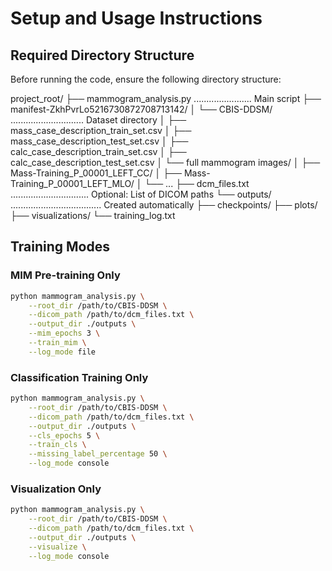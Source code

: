 
# Setup and Usage Instructions

## Required Directory Structure

Before running the code, ensure the following directory structure:

project_root/
├── mammogram_analysis.py ....................... Main script
├── manifest-ZkhPvrLo5216730872708713142/
│   └── CBIS-DDSM/ ............................. Dataset directory
│       ├── mass_case_description_train_set.csv
│       ├── mass_case_description_test_set.csv
│       ├── calc_case_description_train_set.csv
│       ├── calc_case_description_test_set.csv
│       └── full mammogram images/
│           ├── Mass-Training_P_00001_LEFT_CC/
│           ├── Mass-Training_P_00001_LEFT_MLO/
│           └── ...
├── dcm_files.txt ............................... Optional: List of DICOM paths
└── outputs/ .................................... Created automatically
├── checkpoints/
├── plots/
├── visualizations/
└── training_log.txt

## Training Modes

### MIM Pre-training Only
```bash
python mammogram_analysis.py \
    --root_dir /path/to/CBIS-DDSM \
    --dicom_path /path/to/dcm_files.txt \
    --output_dir ./outputs \
    --mim_epochs 3 \
    --train_mim \
    --log_mode file
```
### Classification Training Only
```bash
python mammogram_analysis.py \
    --root_dir /path/to/CBIS-DDSM \
    --dicom_path /path/to/dcm_files.txt \
    --output_dir ./outputs \
    --cls_epochs 5 \
    --train_cls \
    --missing_label_percentage 50 \
    --log_mode console
```
### Visualization Only
```bash
python mammogram_analysis.py \
    --root_dir /path/to/CBIS-DDSM \
    --dicom_path /path/to/dcm_files.txt \
    --output_dir ./outputs \
    --visualize \
    --log_mode console
```
